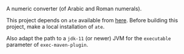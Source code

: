 A numeric converter (of Arabic and Roman numerals).

This project depends on `ate` available from
[here](https://bitbucket.org/zzzyxwvut/ate.git "here").
Before building this project, make a local installation of `ate`.

Also adapt the path to a `jdk-11` (or newer) JVM for
the `executable` parameter of `exec-maven-plugin`.
